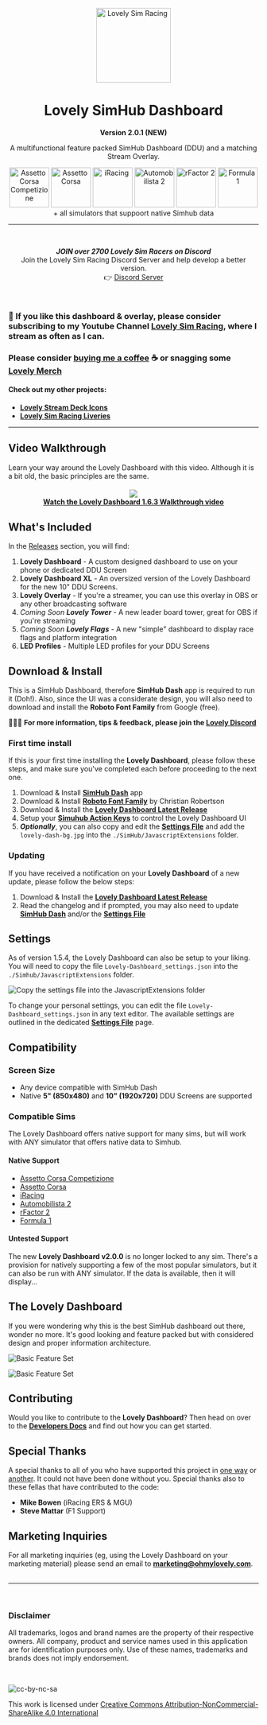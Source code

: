 <p align="center">
<img width="150" height="150" alt="Lovely Sim Racing" src="docs/images/lr-logo-small.png">
</p>

<h1 align="center">Lovely SimHub Dashboard</h1>
<p align="center"><strong>Version 2.0.1 (NEW)</strong></p>

<p align="center">
A multifunctional feature packed SimHub Dashboard (DDU) and a matching Stream Overlay.
</p>

<p align="center">
<img width="80" height="80" alt="Assetto Corsa Competizione" src="docs/images/icon-acc.png">
<img width="80" height="80" alt="Assetto Corsa" src="docs/images/icon-ac.png">
<img width="80" height="80" alt="iRacing" src="docs/images/icon-iracing.png">
<img width="80" height="80" alt="Automobilista 2" src="docs/images/icon-ams2.png">
<img width="80" height="80" alt="rFactor 2" src="docs/images/icon-rf2.png">
<img width="80" height="80" alt="Formula 1" src="docs/images/icon-f1.png"></br>
<span>+ all simulators that suppoort native Simhub data</span>
</p>
 
---
 
<br/>

<div align="center">
<p><strong><em>JOIN over 2700 Lovely Sim Racers on Discord</em></strong><br/>
Join the Lovely Sim Racing Discord Server and help develop a better version.<br/>
👉 <a href="http://j76.me/LSRDiscord">Discord Server</a></p>
</div>
 
<br/>

### 🔌 If you like this dashboard & overlay, please consider subscribing to my Youtube Channel [Lovely Sim Racing](http://j76.me/LSR), where I stream as often as I can.

### Please consider [buying me a coffee](http://j76.me/BuyMeCoffee) :coffee: or snagging some [Lovely Merch](http://j76.me/LSRStore) 

#### Check out my other projects:
* [**Lovely Stream Deck Icons**](http://j76.me/LSRIcons)
* [**Lovely Sim Racing Liveries**](http://j76.me/LSRLivery)

---

## Video Walkthrough

Learn your way around the Lovely Dashboard with this video. Although it is a bit old, the basic principles are the same.
<h4 align="center">
<a href="https://youtu.be/1XCZ4Z6RqOA">
<img src="docs/images/LSRM - Lovely Dashboard Walkthrough.png" /><br/>
Watch the Lovely Dashboard 1.6.3 Walkthrough video
</a>
</h4> 

## What's Included
In the [Releases](https://github.com/cdemetriadis/lovely-dashboard/releases) section, you will find:

1. **Lovely Dashboard** - A custom designed dashboard to use on your phone or dedicated DDU Screen
2. **Lovely Dashboard XL** - An oversized version of the Lovely Dashboard for the new 10" DDU Screens.
3. **Lovely Overlay** - If you're a streamer, you can use this overlay in OBS or any other broadcasting software
4. *Coming Soon* ***Lovely Tower*** - A new leader board tower, great for OBS if you're streaming 
5. *Coming Soon* ***Lovely Flags*** - A new "simple" dashboard to display race flags and platform integration
6. **LED Profiles** - Multiple LED profiles for your DDU Screens

## Download & Install
This is a SimHub Dashboard, therefore **SimHub Dash** app is required to run it (Doh!). Also, since the UI was a considerate design, you will also need to download and install the **Roboto Font Family** from Google (free).

:people_holding_hands: **For more information, tips & feedback, please join the [Lovely Discord](http://j76.me/LSRDiscord)**

### First time install
If this is your first time installing the **Lovely Dashboard**, please follow these steps, and make sure you've completed each before proceeding to the next one.

1. Download & Install [**SimHub Dash**](https://www.simhubdash.com) app
2. Download & Install [**Roboto Font Family**](https://fonts.google.com/specimen/Roboto) by Christian Robertson
3. Download & Install the [**Lovely Dashboard Latest Release**](https://github.com/cdemetriadis/lovely-dashboard/releases)
4. Setup your [**Simuhub Action Keys**](./docs/actions.md) to control the Lovely Dashboard UI
5. ***Optionally***, you can also copy and edit the [**Settings File**](./docs/settings.md) and add the `lovely-dash-bg.jpg` into the `./SimHub/JavascriptExtensions` folder.

### Updating
If you have received a notification on your **Lovely Dashboard** of a new update, please follow the below steps:

1. Download & Install the [**Lovely Dashboard Latest Release**](https://github.com/cdemetriadis/lovely-dashboard/releases)
2. Read the changelog and if prompted, you may also need to update [**SimHub Dash**](https://www.simhubdash.com) and/or the [**Settings File**](./docs/settings.md)

## Settings
As of version 1.5.4, the Lovely Dashboard can also be setup to your liking. You will need to copy the file `Lovely-Dashboard_settings.json` into the `./Simhub/JavascriptExtensions` folder. 

![Copy the settings file into the JavascriptExtensions folder](docs/images/settings-file.png)

To change your personal settings, you can edit the file `Lovely-Dashboard_settings.json` in any text editor. The available settings are outlined in the dedicated [**Settings File**](./docs/settings.md) page.
  
## Compatibility

### Screen Size
* Any device compatible with SimHub Dash
* Native **5" (850x480)** and **10" (1920x720)** DDU Screens are supported

### Compatible Sims
The Lovely Dashboard offers native support for many sims, but will work with ANY simulator that offers native data to Simhub.

#### Native Support

* [Assetto Corsa Competizione](https://assettocorsa.gg/assetto-corsa-competizione/)
* [Assetto Corsa](https://assettocorsa.gg/assetto-corsa/)
* [iRacing](https://www.iracing.com)
* [Automobilista 2](https://www.game-automobilista2.com)
* [rFactor 2](https://www.studio-397.com/rfactor2/)
* [Formula 1](https://www.ea.com/en-gb/games/f1/)

#### Untested Support

The new **Lovely Dashboard v2.0.0** is no longer locked to any sim. There's a provision for natively supporting a few of the most popular simulators, but it can also be run with ANY simulator. If the data is available, then it will display...

## The Lovely Dashboard
If you were wondering why this is the best SimHub dashboard out there, wonder no more. It's good looking and feature packed but with considered design and proper information architecture. 


![Basic Feature Set](docs/images/Primary.png)

![Basic Feature Set](docs/images/AllFeatures.png)

## Contributing
Would you like to contribute to the **Lovely Dashboard**? Then head on over to the [**Developers Docs**](docs/developers.md) and find out how you can get started.

## Special Thanks
A special thanks to all of you who have supported this project in [one way](http://j76.me/BuyMeCoffee) or [another](http://j76.me/LSRStore). It could not have been done without you. Special thanks also to these fellas that have contributed to the code:

* **Mike Bowen** (iRacing ERS & MGU)
* **Steve Mattar** (F1 Support)

## Marketing Inquiries
For all marketing inquiries (eg, using the Lovely Dashboard on your marketing material) please send an email to [**marketing@ohmylovely.com**](mailto:marketing@ohmylovely.com).
<br/><br/>

---

<br/>

### Disclaimer

All trademarks, logos and brand names are the property of their respective owners. All company, product and service names used in this application are for identification purposes only. Use of these names, trademarks and brands does not imply endorsement.

<br/>

![cc-by-nc-sa](https://mirrors.creativecommons.org/presskit/buttons/88x31/svg/by-nc-sa.svg)

This work is licensed under [Creative Commons Attribution-NonCommercial-ShareAlike 4.0 International](http://creativecommons.org/licenses/by-nc-sa/4.0/)
